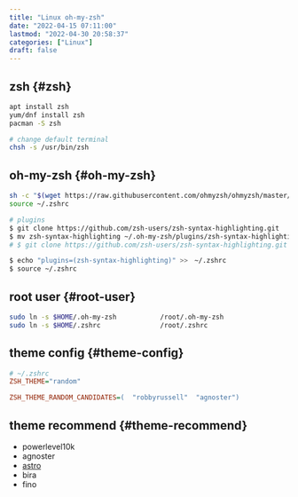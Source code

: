 ```yaml
---
title: "Linux oh-my-zsh"
date: "2022-04-15 07:11:00"
lastmod: "2022-04-30 20:58:37"
categories: ["Linux"]
draft: false
---
```


## zsh {#zsh}

```bash
apt install zsh
yum/dnf install zsh
pacman -S zsh

# change default terminal
chsh -s /usr/bin/zsh
```


## oh-my-zsh {#oh-my-zsh}

```bash
sh -c "$(wget https://raw.githubusercontent.com/ohmyzsh/ohmyzsh/master/tools/install.sh -O -)"
source ~/.zshrc

# plugins
$ git clone https://github.com/zsh-users/zsh-syntax-highlighting.git
$ mv zsh-syntax-highlighting ~/.oh-my-zsh/plugins/zsh-syntax-highlighting
# $ git clone https://github.com/zsh-users/zsh-syntax-highlighting.git ~/

$ echo "plugins=(zsh-syntax-highlighting)" >>　~/.zshrc
$ source ~/.zshrc
```


## root user {#root-user}

```bash
sudo ln -s $HOME/.oh-my-zsh           /root/.oh-my-zsh
sudo ln -s $HOME/.zshrc               /root/.zshrc
```


## theme config {#theme-config}

```cfg
# ~/.zshrc
ZSH_THEME="random"

ZSH_THEME_RANDOM_CANDIDATES=(  "robbyrussell"  "agnoster")
```


## theme recommend {#theme-recommend}

-   powerlevel10k
-   agnoster
-   [astro](https://github.com/iplaces/astro-zsh-theme)
-   bira
-   fino